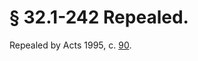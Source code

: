 # § 32.1-242 Repealed.

<p>Repealed by Acts 1995, c. <a href='http://lis.virginia.gov/cgi-bin/legp604.exe?951+ful+CHAP0090'>90</a>.</p>